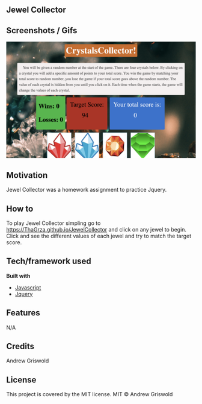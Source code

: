 ## Jewel Collector

## Screenshots / Gifs
![Screenshot](assets/images/screenshot.png)

## Motivation
Jewel Collector was a homework assignment to practice Jquery.

## How to
To play Jewel Collector simpling go to https://ThaGrza.github.io/JewelCollector and click on any jewel to begin. Click and see the different values of each jewel and try to match the target score.

## Tech/framework used
<b> Built with </b>
- [Javascript](https://www.javascript.com/)
- [Jquery](https://jquery.com/)
## Features
N/A

## Credits
Andrew Griswold

## License
This project is covered by the MIT license.
MIT © Andrew Griswold
